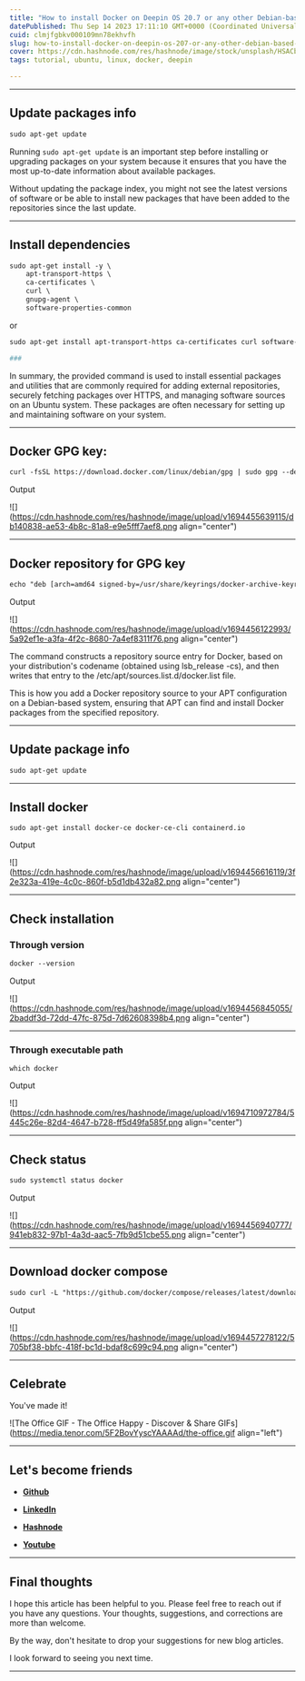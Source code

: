 ```yaml
---
title: "How to install Docker on Deepin OS 20.7 or any other Debian-based Linux distribution via the terminal emulator?"
datePublished: Thu Sep 14 2023 17:11:10 GMT+0000 (Coordinated Universal Time)
cuid: clmjfgbkv000109mn78ekhvfh
slug: how-to-install-docker-on-deepin-os-207-or-any-other-debian-based-linux-distribution-via-the-terminal-emulator
cover: https://cdn.hashnode.com/res/hashnode/image/stock/unsplash/HSACbYjZsqQ/upload/cc6acb182cd82f451c0d9971a814a88c.jpeg
tags: tutorial, ubuntu, linux, docker, deepin

---
```


---

## Update packages info

```apache
sudo apt-get update
```

Running `sudo apt-get update` is an important step before installing or upgrading packages on your system because it ensures that you have the most up-to-date information about available packages.

Without updating the package index, you might not see the latest versions of software or be able to install new packages that have been added to the repositories since the last update.

---

## Install dependencies

```apache
sudo apt-get install -y \
    apt-transport-https \
    ca-certificates \
    curl \
    gnupg-agent \
    software-properties-common
```

or

```apache
sudo apt-get install apt-transport-https ca-certificates curl software-properties-common

###
```

In summary, the provided command is used to install essential packages and utilities that are commonly required for adding external repositories, securely fetching packages over HTTPS, and managing software sources on an Ubuntu system. These packages are often necessary for setting up and maintaining software on your system.

---

## Docker GPG key:

```apache
curl -fsSL https://download.docker.com/linux/debian/gpg | sudo gpg --dearmor -o /usr/share/keyrings/docker-archive-keyring.gpg
```

Output

![](https://cdn.hashnode.com/res/hashnode/image/upload/v1694455639115/db140838-ae53-4b8c-81a8-e9e5fff7aef8.png align="center")

---

## Docker repository for GPG key

```apache
echo "deb [arch=amd64 signed-by=/usr/share/keyrings/docker-archive-keyring.gpg] https://download.docker.com/linux/debian $(lsb_release -cs) stable" | sudo tee /etc/apt/sources.list.d/docker.list > /dev/null
```

Output

![](https://cdn.hashnode.com/res/hashnode/image/upload/v1694456122993/5a92ef1e-a3fa-4f2c-8680-7a4ef8311f76.png align="center")

The command constructs a repository source entry for Docker, based on your distribution's codename (obtained using lsb\_release -cs), and then writes that entry to the /etc/apt/sources.list.d/docker.list file.

This is how you add a Docker repository source to your APT configuration on a Debian-based system, ensuring that APT can find and install Docker packages from the specified repository.

---

## Update package info

```apache
sudo apt-get update
```

---

## Install docker

```plaintext
sudo apt-get install docker-ce docker-ce-cli containerd.io
```

Output

![](https://cdn.hashnode.com/res/hashnode/image/upload/v1694456616119/3f2e323a-419e-4c0c-860f-b5d1db432a82.png align="center")

---

## Check installation

### Through version

```apache
docker --version
```

Output

![](https://cdn.hashnode.com/res/hashnode/image/upload/v1694456845055/2baddf3d-72dd-47fc-875d-7d62608398b4.png align="center")

---

### Through executable path

```plaintext
which docker
```

Output

![](https://cdn.hashnode.com/res/hashnode/image/upload/v1694710972784/5445c26e-82d4-4647-b728-ff5d49fa585f.png align="center")

---

## Check status

```apache
sudo systemctl status docker
```

Output

![](https://cdn.hashnode.com/res/hashnode/image/upload/v1694456940777/941eb832-97b1-4a3d-aac5-7fb9d51cbe55.png align="center")

---

## Download docker compose

```apache
sudo curl -L "https://github.com/docker/compose/releases/latest/download/docker-compose-$(uname -s)-$(uname -m)" -o /usr/local/bin/docker-compose
```

Output

![](https://cdn.hashnode.com/res/hashnode/image/upload/v1694457278122/5705bf38-bbfc-418f-bc1d-bdaf8c699c94.png align="center")

---

## **Celebrate**

You've made it!

![The Office GIF - The Office Happy - Discover & Share GIFs](https://media.tenor.com/5F2BovYyscYAAAAd/the-office.gif align="left")

---

## **Let's become friends**

* [**Github**](https://github.com/alexcalaca)
    
* [**LinkedIn**](https://linkedin.com/in/alexandrecalacaofficial)
    
* [**Hashnode**](https://hashnode.com/onboard?next=/@alexandrecalaca)
    
* [**Youtube**](https://www.youtube.com/@alexandrecalacaofficial)
    

---

## **Final thoughts**

I hope this article has been helpful to you. Please feel free to reach out if you have any questions. Your thoughts, suggestions, and corrections are more than welcome.

By the way, don't hesitate to drop your suggestions for new blog articles.

I look forward to seeing you next time.

---